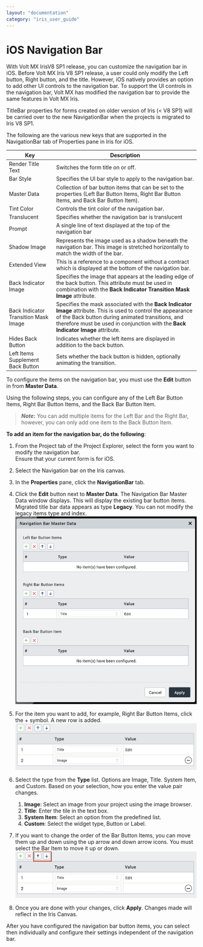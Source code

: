 ```yaml
---
layout: "documentation"
category: "iris_user_guide"
---
```

                         


iOS Navigation Bar
==================

With Volt MX IrisV8 SP1 release, you can customize the navigation bar in iOS. Before Volt MX Iris V8 SP1 release, a user could only modify the Left button, Right button, and the title. However, iOS natively provides an option to add other UI controls to the navigation bar. To support the UI controls in the navigation bar, Volt MX has modified the navigation bar to provide the same features in Volt MX Iris.

TitleBar properties for forms created on older version of Iris (< V8 SP1) will be carried over to the new NavigationBar when the projects is migrated to Iris V8 SP1.

The following are the various new keys that are supported in the NavigationBar tab of Properties pane in Iris for iOS.

  
| Key | Description |
| --- | --- |
| Render Title Text | Switches the form title on or off. |
| Bar Style | Specifies the UI bar style to apply to the navigation bar. |
| Master Data | Collection of bar button items that can be set to the properties (Left Bar Button Items, Right Bar Button Items, and Back Bar Button Item). |
| Tint Color | Controls the tint color of the navigation bar. |
| Translucent | Specifies whether the navigation bar is translucent |
| Prompt | A single line of text displayed at the top of the navigation bar |
| Shadow Image | Represents the image used as a shadow beneath the navigation bar. This image is stretched horizontally to match the width of the bar. |
| Extended View | This is a reference to a component without a contract which is displayed at the bottom of the navigation bar. |
| Back Indicator Image | Specifies the image that appears at the leading edge of the back button. This attribute must be used in combination with the **Back Indicator Transition Mask Image** attribute. |
| Back Indicator Transition Mask Image | Specifies the mask associated with the **Back Indicator Image** attribute. This is used to control the appearance of the Back button during animated transitions, and therefore must be used in conjunction with the **Back Indicator Image** attribute. |
| Hides Back Button | Indicates whether the left items are displayed in addition to the back button. |
| Left Items Supplement Back Button | Sets whether the back button is hidden, optionally animating the transition. |

To configure the items on the navigation bar, you must use the **Edit** button in from **Master Data**.

Using the following steps, you can configure any of the Left Bar Button Items, Right Bar Button Items, and the Back Bar Button Item.

> **_Note:_** You can add multiple items for the Left Bar and the Right Bar, however, you can only add one item to the Back Button Item.

**To add an item for the navigation bar, do the following**: 

1.  From the Project tab of the Project Explorer, select the form you want to modify the navigation bar.  
    Ensure that your current form is for iOS.
2.  Select the Navigation bar on the Iris canvas.
3.  In the **Properties** pane, click the **NavigationBar** tab.  
    
4.  Click the **Edit** button next to **Master Data**. The Navigation Bar Master Data window displays. This will display the existing bar button items. Migrated title bar data appears as type **Legacy**. You can not modify the legacy items type and index.  
    ![](Resources/Images/iOS_newnavbar_2.png)
5.  For the item you want to add, for example, Right Bar Button Items, click the + symbol. A new row is added.  
    ![](Resources/Images/iOS_newnavbar_3.png)
6.  Select the type from the **Type** list. Options are Image, Title. System Item, and Custom. Based on your selection, how you enter the value pair changes.
    1.  **Image**: Select an image from your project using the image browser.
    2.  **Title**: Enter the tile in the text box.
    3.  **System Item**: Select an option from the predefined list.
    4.  **Custom**: Select the widget type, Button or Label.  
        
7.  If you want to change the order of the Bar Button Items, you can move them up and down using the up arrow and down arrow icons. You must select the Bar Item to move it up or down.  
    ![](Resources/Images/iOS_newnavbar_4.png)
8.  Once you are done with your changes, click **Apply**. Changes made will reflect in the Iris Canvas.

After you have configured the navigation bar button items, you can select then individually and configure their settings independent of the navigation bar.
